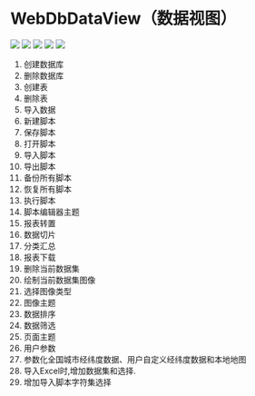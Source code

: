 # WebDbDataView（数据视图）
<div style="background-image: url('https://repository-images.githubusercontent.com/280654590/7a4ee380-ca7b-11ea-85fe-72ff2ef8ada9')">
<img src="https://images.gitee.com/uploads/images/2020/0910/191716_0b2536b3_7951851.png">
<img src="https://images.gitee.com/uploads/images/2020/0910/191750_d537322e_7951851.png">
<img src="https://images.gitee.com/uploads/images/2020/0910/191816_0bf5ed54_7951851.png">
<img src="https://images.gitee.com/uploads/images/2020/0910/191844_8e3d1abf_7951851.png">
<img src="https://images.gitee.com/uploads/images/2020/0910/192009_83133c02_7951851.png">
</div>

1. 创建数据库
2. 删除数据库
3. 创建表
4. 删除表
5. 导入数据
6. 新建脚本
7. 保存脚本
8. 打开脚本
9. 导入脚本
10. 导出脚本
11. 备份所有脚本
12. 恢复所有脚本
13. 执行脚本
14. 脚本编辑器主题
15. 报表转置
16. 数据切片
17. 分类汇总
18. 报表下载
19. 删除当前数据集
20. 绘制当前数据集图像
21. 选择图像类型
23. 图像主题
24. 数据排序
25. 数据筛选
26. 页面主题
27. 用户参数
28. 参数化全国城市经纬度数据、用户自定义经纬度数据和本地地图
29. 导入Excel时,增加数据集和选择.
30. 增加导入脚本字符集选择


